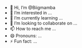 - 👋 Hi, I’m @Biigmamba
- 👀 I’m interested in ...
- 🌱 I’m currently learning ...
- 💞️ I’m looking to collaborate on ...
- 📫 How to reach me ...
- 😄 Pronouns: ...
- ⚡ Fun fact: ...

<!---
Biigmamba/Biigmamba is a ✨ special ✨ repository because its `README.md` (this file) appears on your GitHub profile.
You can click the Preview link to take a look at your changes.
--->
